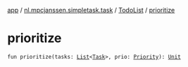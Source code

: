 [app](../../index.md) / [nl.mpcjanssen.simpletask.task](../index.md) / [TodoList](index.md) / [prioritize](.)

# prioritize

`fun prioritize(tasks: `[`List`](https://kotlinlang.org/api/latest/jvm/stdlib/kotlin.collections/-list/index.html)`<`[`Task`](../-task/index.md)`>, prio: `[`Priority`](../-priority/index.md)`): `[`Unit`](https://kotlinlang.org/api/latest/jvm/stdlib/kotlin/-unit/index.html)